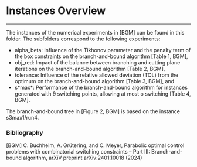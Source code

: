 # Instances Overview
------------------
The instances of the numerical experiments in [BGM] can be found in this folder. 
The subfolders correspond to the following experiments: 
  - alpha_beta: Influence of the Tikhonov parameter and the penalty term of the box
constraints on the branch-and-bound algorithm [Table 1, BGM],
  - obj_red: Impact of the balance between branching and cutting plane iterations on the
branch-and-bound algorithm [Table 2, BGM],
  - tolerance: Influence of the relative allowed deviation (TOL) from the optimum on the
branch-and-bound algorithm  [Table 3, BGM], and
  - s\*max*: Performance of the branch-and-bound algorithm for instances generated with θ
switching points, allowing at most σ switching [Table 4, BGM].

The branch-and-bound tree in [Figure 2, BGM] is based on the instance s3max1/run4. 

### Bibliography
[BGM] C. Buchheim, A. Grütering, and C. Meyer, Parabolic optimal control problems with combinatorial switching constraints – Part III: Branch-and-bound 
    algorithm, arXiV preprint arXiv:2401.10018 (2024)
